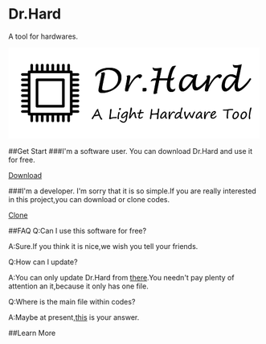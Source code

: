 # Dr.Hard
A tool for hardwares.

![LOGO](https://github.com/Z-Bokle/Dr.Hard/blob/master/Dr.Hard.png)

##Get Start
###I'm a software user. 
You can download Dr.Hard and use it for free.

[Download](https://github.com/Z-Bokle/Dr.Hard/releases)

###I'm a developer.
I'm sorry that it is so simple.If you are really interested in this project,you can download or clone codes.

[Clone](https://github.com/Z-Bokle/Dr.Hard.git)

##FAQ
Q:Can I use this software for free?

A:Sure.If you think it is nice,we wish you tell your friends.


Q:How can I update?

A:You can only update Dr.Hard from [there](https://github.com/Z-Bokle/Dr.Hard/releases).You needn't pay plenty of attention an it,because it only has one file.


Q:Where is the main file within codes?

A:Maybe at present,[this](https://github.com/Z-Bokle/Dr.Hard/blob/master/Form1.vb) is your answer.

##Learn More
